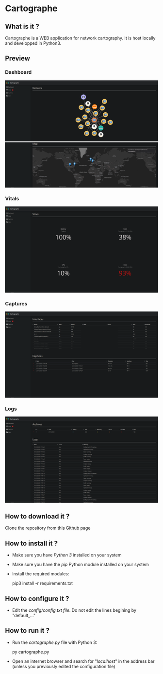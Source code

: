 # Cartographe

## What is it ?

Cartographe is a WEB application for network cartography. It is host locally and developped in Python3.

## Preview

### Dashboard

![Dashboard Preview](https://raw.githubusercontent.com/FlorentGuyon/Cartographe/main/assets/img/cartographe_dashboard_1.png)
![Dashboard Preview](https://raw.githubusercontent.com/FlorentGuyon/Cartographe/main/assets/img/cartographe_dashboard_2.png)

### Vitals

![Vitals Preview](https://raw.githubusercontent.com/FlorentGuyon/Cartographe/main/assets/img/cartographe_vitals.png)

### Captures

![Captures Preview](https://raw.githubusercontent.com/FlorentGuyon/Cartographe/main/assets/img/cartographe_captures.png)

### Logs

![Logs Preview](https://raw.githubusercontent.com/FlorentGuyon/Cartographe/main/assets/img/cartographe_logs.png)

## How to download it ?

Clone the repository from this Github page

## How to install it ?

 * Make sure you have *Python 3* installed on your system
 * Make sure you have the *pip* Python module installed on your system 
 * Install the required modules:

    pip3 install -r requirements.txt

## How to configure it ?

 * Edit the *config/config.txt file*. Do not edit the lines begining by "default_..."

## How to run it ?

 * Run the *cartographe.py* file with Python 3:

    py cartographe.py
 
 * Open an internet browser and search for "*localhost*" in the address bar (unless you previously edited the configuration file)
